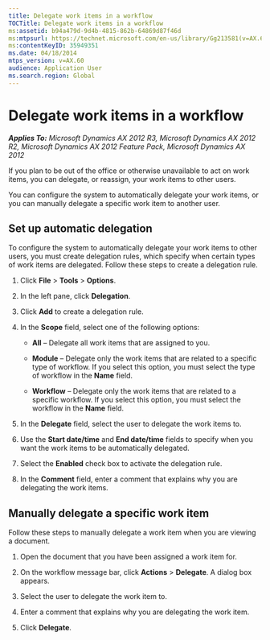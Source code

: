 ```yaml
---
title: Delegate work items in a workflow
TOCTitle: Delegate work items in a workflow
ms:assetid: b94a479d-9d4b-4815-862b-64869d87f46d
ms:mtpsurl: https://technet.microsoft.com/en-us/library/Gg213581(v=AX.60)
ms:contentKeyID: 35949351
ms.date: 04/18/2014
mtps_version: v=AX.60
audience: Application User
ms.search.region: Global
---
```


# Delegate work items in a workflow 


_**Applies To:** Microsoft Dynamics AX 2012 R3, Microsoft Dynamics AX 2012 R2, Microsoft Dynamics AX 2012 Feature Pack, Microsoft Dynamics AX 2012_

If you plan to be out of the office or otherwise unavailable to act on work items, you can delegate, or reassign, your work items to other users.

You can configure the system to automatically delegate your work items, or you can manually delegate a specific work item to another user.

## Set up automatic delegation

To configure the system to automatically delegate your work items to other users, you must create delegation rules, which specify when certain types of work items are delegated. Follow these steps to create a delegation rule.

1.  Click **File** \> **Tools** \> **Options**.

2.  In the left pane, click **Delegation**.

3.  Click **Add** to create a delegation rule.

4.  In the **Scope** field, select one of the following options:
    
      - **All** – Delegate all work items that are assigned to you.
    
      - **Module** – Delegate only the work items that are related to a specific type of workflow. If you select this option, you must select the type of workflow in the **Name** field.
    
      - **Workflow** – Delegate only the work items that are related to a specific workflow. If you select this option, you must select the workflow in the **Name** field.

5.  In the **Delegate** field, select the user to delegate the work items to.

6.  Use the **Start date/time** and **End date/time** fields to specify when you want the work items to be automatically delegated.

7.  Select the **Enabled** check box to activate the delegation rule.

8.  In the **Comment** field, enter a comment that explains why you are delegating the work items.

## Manually delegate a specific work item

Follow these steps to manually delegate a work item when you are viewing a document.

1.  Open the document that you have been assigned a work item for.

2.  On the workflow message bar, click **Actions** \> **Delegate**. A dialog box appears.

3.  Select the user to delegate the work item to.

4.  Enter a comment that explains why you are delegating the work item.

5.  Click **Delegate**.

  


